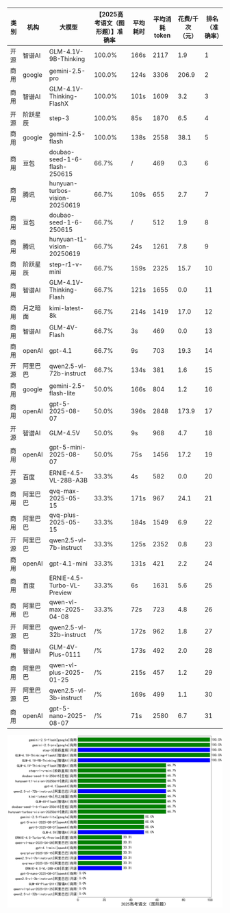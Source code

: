 
|类别|机构|大模型|【2025高考语文（图形题）】准确率|平均耗时|平均消耗token|花费/千次（元）|排名（准确率）|
|---|---|-----|-------------------|-------|-----------|-----------|-----------|
|开源|智谱AI|GLM-4.1V-9B-Thinking|100.0%|166s|2117|1.9|1|
|商用|google|gemini-2.5-pro|100.0%|124s|3306|206.9|2|
|商用|智谱AI|GLM-4.1V-Thinking-FlashX|100.0%|101s|1609|3.2|3|
|开源|阶跃星辰|step-3|100.0%|85s|1870|6.5|4|
|商用|google|gemini-2.5-flash|100.0%|138s|2558|38.1|5|
|商用|豆包|doubao-seed-1-6-flash-250615|66.7%|/|469|0.3|6|
|商用|腾讯|hunyuan-turbos-vision-20250619|66.7%|109s|655|2.7|7|
|商用|豆包|doubao-seed-1-6-250615|66.7%|/|512|1.9|8|
|商用|腾讯|hunyuan-t1-vision-20250619|66.7%|24s|1261|7.8|9|
|商用|阶跃星辰|step-r1-v-mini|66.7%|159s|2325|15.7|10|
|商用|智谱AI|GLM-4.1V-Thinking-Flash|66.7%|121s|1655|0.0|11|
|商用|月之暗面|kimi-latest-8k|66.7%|214s|1419|17.0|12|
|商用|智谱AI|GLM-4V-Flash|66.7%|3s|469|0.0|13|
|商用|openAI|gpt-4.1|66.7%|9s|703|19.3|14|
|开源|阿里巴巴|qwen2.5-vl-72b-instruct|66.7%|134s|381|1.6|15|
|商用|google|gemini-2.5-flash-lite|50.0%|166s|804|1.2|16|
|商用|openAI|gpt-5-2025-08-07|50.0%|396s|2848|173.9|17|
|开源|智谱AI|GLM-4.5V|50.0%|9s|968|4.7|18|
|商用|openAI|gpt-5-mini-2025-08-07|50.0%|75s|1456|17.2|19|
|开源|百度|ERNIE-4.5-VL-28B-A3B|33.3%|4s|582|0.0|20|
|商用|阿里巴巴|qvq-max-2025-05-15|33.3%|171s|967|24.1|21|
|商用|阿里巴巴|qvq-plus-2025-05-15|33.3%|184s|1549|6.9|22|
|开源|阿里巴巴|qwen2.5-vl-7b-instruct|33.3%|125s|2352|0.8|23|
|商用|openAI|gpt-4.1-mini|33.3%|131s|421|2.2|24|
|商用|百度|ERNIE-4.5-Turbo-VL-Preview|33.3%|6s|1631|5.6|25|
|商用|阿里巴巴|qwen-vl-max-2025-04-08|33.3%|72s|723|4.8|26|
|开源|阿里巴巴|qwen2.5-vl-32b-instruct|/%|172s|962|1.8|27|
|商用|智谱AI|GLM-4V-Plus-0111|/%|173s|492|2.0|28|
|商用|阿里巴巴|qwen-vl-plus-2025-01-25|/%|215s|457|1.2|29|
|开源|阿里巴巴|qwen2.5-vl-3b-instruct|/%|169s|499|1.1|30|
|商用|openAI|gpt-5-nano-2025-08-07|/%|71s|2580|6.7|31|


![lin](../pic/2025高考语文（图形题）.png)